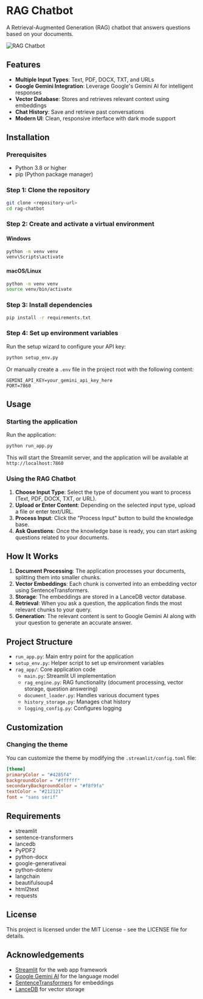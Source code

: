# RAG Chatbot

A Retrieval-Augmented Generation (RAG) chatbot that answers questions based on your documents.

![RAG Chatbot](https://i.imgur.com/JCHmOXA.png)

## Features

- **Multiple Input Types**: Text, PDF, DOCX, TXT, and URLs
- **Google Gemini Integration**: Leverage Google's Gemini AI for intelligent responses
- **Vector Database**: Stores and retrieves relevant context using embeddings
- **Chat History**: Save and retrieve past conversations
- **Modern UI**: Clean, responsive interface with dark mode support

## Installation

### Prerequisites

- Python 3.8 or higher
- pip (Python package manager)

### Step 1: Clone the repository

```bash
git clone <repository-url>
cd rag-chatbot
```

### Step 2: Create and activate a virtual environment

#### Windows
```bash
python -m venv venv
venv\Scripts\activate
```

#### macOS/Linux
```bash
python -m venv venv
source venv/bin/activate
```

### Step 3: Install dependencies

```bash
pip install -r requirements.txt
```

### Step 4: Set up environment variables

Run the setup wizard to configure your API key:

```bash
python setup_env.py
```

Or manually create a `.env` file in the project root with the following content:

```
GEMINI_API_KEY=your_gemini_api_key_here
PORT=7860
```

## Usage

### Starting the application

Run the application:

```bash
python run_app.py
```

This will start the Streamlit server, and the application will be available at `http://localhost:7860`

### Using the RAG Chatbot

1. **Choose Input Type**: Select the type of document you want to process (Text, PDF, DOCX, TXT, or URL).
2. **Upload or Enter Content**: Depending on the selected input type, upload a file or enter text/URL.
3. **Process Input**: Click the "Process Input" button to build the knowledge base.
4. **Ask Questions**: Once the knowledge base is ready, you can start asking questions related to your documents.

## How It Works

1. **Document Processing**: The application processes your documents, splitting them into smaller chunks.
2. **Vector Embeddings**: Each chunk is converted into an embedding vector using SentenceTransformers.
3. **Storage**: The embeddings are stored in a LanceDB vector database.
4. **Retrieval**: When you ask a question, the application finds the most relevant chunks to your query.
5. **Generation**: The relevant content is sent to Google Gemini AI along with your question to generate an accurate answer.

## Project Structure

- `run_app.py`: Main entry point for the application
- `setup_env.py`: Helper script to set up environment variables
- `rag_app/`: Core application code
  - `main.py`: Streamlit UI implementation
  - `rag_engine.py`: RAG functionality (document processing, vector storage, question answering)
  - `document_loader.py`: Handles various document types
  - `history_storage.py`: Manages chat history
  - `logging_config.py`: Configures logging

## Customization

### Changing the theme

You can customize the theme by modifying the `.streamlit/config.toml` file:

```toml
[theme]
primaryColor = "#4285f4"
backgroundColor = "#ffffff"
secondaryBackgroundColor = "#f8f9fa" 
textColor = "#212121"
font = "sans serif"
```

## Requirements

- streamlit
- sentence-transformers
- lancedb
- PyPDF2
- python-docx
- google-generativeai
- python-dotenv
- langchain
- beautifulsoup4
- html2text
- requests

## License

This project is licensed under the MIT License - see the LICENSE file for details.

## Acknowledgements

- [Streamlit](https://streamlit.io/) for the web app framework
- [Google Gemini AI](https://ai.google.dev/) for the language model
- [SentenceTransformers](https://www.sbert.net/) for embeddings
- [LanceDB](https://github.com/lancedb/lancedb) for vector storage 